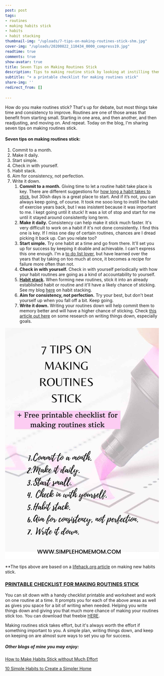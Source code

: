 ```yaml
---
post: post
tags:
- routines
- making habits stick
- habits
- habit stacking
thumbnail-img: "/uploads/7-tips-on-making-routines-stick-shm.jpg"
cover-img: "/uploads/20200822_110434_0000_compress19.jpg"
readtime: true
comments: true
show-avatar: true
title: Seven Tips on Making Routines Stick
description: Tips to making routine stick by looking at instilling them as habits.
subtitle: "+ a printable checklist for making routines stick"
share-img: ''
redirect_from: []

---
```

How do you make routines stick? That's up for debate, but most things take time and consistency to improve. Routines are one of those areas that benefit from starting small. Starting in one area, and then another, and then readjusting, and moving on. And repeat. Today on the blog, I'm sharing seven tips on making routines stick.

#### Seven tips on making routines stick:

1. Commit to a month.
2. Make it daily.
3. Start simple.
4. Check in with yourself.
5. Habit stack.
6. Aim for consistency, not perfection.
7. Write it down.
   1. **Commit to a month.** Giving time to let a routine habit take place is key. There are different suggestions for [how long a habit takes to stick](https://www.healthline.com/health/how-long-does-it-take-to-form-a-habit#:\~:text=It%20can%20take%20anywhere%20from,new%20behavior%20to%20become%20automatic), but 30ish days is a great place to start. And if it’s not, you can always keep going, of course. It took me sooo long to instill the habit of exercise years back, but I was insistent because it was important to me. I kept going until it stuck! It was a lot of stop and start for me until it stayed around consistently long term.
   2. **Make it daily.** Consistency can help make it stick much faster. It's very difficult to work on a habit if it's not done consistently. I find this one is key. If I miss one day of certain routines, chances are I dread picking it back up. Can you relate too?
   3. **Start simple.** Try one habit at a time and go from there. It'll set you up for success by keeping it doable and achievable. I can't express this one enough. I'm a [to do list lover](https://www.simplehomemom.com/10-ways-to-simplify-your-to-do-list/), but have learned over the years that by taking on too much at once, it becomes a recipe for failure more often than not.
   4. **Check in with yourself.** Check in with yourself periodically with how your habit routines are going as a kind of accountability to yourself.
   5. [**Habit stack**](https://jamesclear.com/habit-stacking)**.** When forming new routines, stick it into an already established habit or routine and it'll have a likely chance of sticking. See my blog [here](https://www.simplehomemom.com/how-to-make-habits-stick-without-much-effort/) on habit stacking.
   6. **Aim for consistency, not perfection.** Try your best, but don't beat yourself up when you fall off a bit. Keep going.
   7. **Write it down.** Writing your routines down will help commit them to memory better and will have a higher chance of sticking. Check [this article out here](https://www.forbes.com/sites/markmurphy/2018/04/15/neuroscience-explains-why-you-need-to-write-down-your-goals-if-you-actually-want-to-achieve-them/?sh=607658aa7905) on some research on writing things down, especially goals.

![Marker with a checklist.](/uploads/7-tips-on-making-routines-stick-shm.jpg "7 Tips on Making Routines Stick SHM")

\**The tips above are based on a [lifehack.org article](https://www.lifehack.org/articles/featured/18-tricks-to-make-new-habits-stick.html) on making new habits stick.

### [PRINTABLE CHECKLIST FOR MAKING ROUTINES STICK](https://mailchi.mp/f38d1e9c8274/printable-checklist-for-making-routines-stick)

You can sit down with a handy checklist printable and worksheet and work on one routine at a time. It prompts you for each of the above areas as well as gives you space for a bit of writing when needed. Helping you write things down and giving you that much more chance of making your routines stick too. You can download that freebie [HERE](https://mailchi.mp/f38d1e9c8274/printable-checklist-for-making-routines-stick).

Making routines stick takes effort, but it's always worth the effort if something important to you. A simple plan, writing things down, and keep on keeping on are almost sure ways to set you up for success.

##### Other blogs of mine you may enjoy:

[How to Make Habits Stick without Much Effort](https://www.simplehomemom.com/how-to-make-habits-stick-without-much-effort/)

[10 Simple Habits to Create a Simpler Home](https://www.simplehomemom.com/10-simple-habits-to-create-a-simpler-home/)
